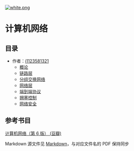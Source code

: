 [![white.png](https://i.loli.net/2019/04/11/5cae134487910.png)](https://github.com/i1123581321/NJU-open-resource)

# 计算机网络

## 目录

* 作者：[i1123581321](https://github.com/i1123581321)
  * [概论](./notes/introduction.pdf)
  * [链路层](./notes/link_layer.pdf)
  * [分组交换网络](./notes/packet_switch_networks.pdf)
  * [网络层](./notes/internetworking.pdf)
  * [端到端协议](./notes/end-to-end_protocol.pdf)
  * [拥塞控制](./notes/congestion_control.pdf)
  * [网络安全](./notes/network_security.pdf)

## 参考书目

[计算机网络（第 6 版） (豆瓣)](https://book.douban.com/subject/26176870/)

Markdown 源文件见 [Markdown](https://github.com/i1123581321/NJU-open-resource/tree/master/computer_network/notes/markdown)，与对应文件名的 PDF 保持同步
